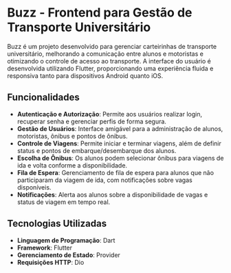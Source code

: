 # Buzz - Frontend para Gestão de Transporte Universitário

Buzz é um projeto desenvolvido para gerenciar carteirinhas de transporte universitário, melhorando a comunicação entre alunos e motoristas e otimizando o controle de acesso ao transporte. A interface do usuário é desenvolvida utilizando Flutter, proporcionando uma experiência fluida e responsiva tanto para dispositivos Android quanto iOS.

## Funcionalidades

- **Autenticação e Autorização**: Permite aos usuários realizar login, recuperar senha e gerenciar perfis de forma segura.
- **Gestão de Usuários**: Interface amigável para a administração de alunos, motoristas, ônibus e pontos de ônibus.
- **Controle de Viagens**: Permite iniciar e terminar viagens, além de definir status e pontos de embarque/desembarque dos alunos.
- **Escolha de Ônibus**: Os alunos podem selecionar ônibus para viagens de ida e volta conforme a disponibilidade.
- **Fila de Espera**: Gerenciamento de fila de espera para alunos que não participaram da viagem de ida, com notificações sobre vagas disponíveis.
- **Notificações**: Alerta aos alunos sobre a disponibilidade de vagas e status de viagem em tempo real.

## Tecnologias Utilizadas

- **Linguagem de Programação**: Dart
- **Framework**: Flutter
- **Gerenciamento de Estado**: Provider
- **Requisições HTTP**: Dio
